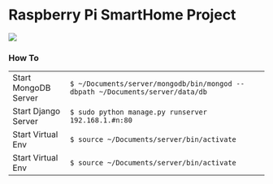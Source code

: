 <h1>Raspberry Pi SmartHome Project</h1>

![](https://0.s3.envato.com/files/94730970/pv_590.jpg)

<h3>How To</h3>
<table>
  <tr>
    <td>Start MongoDB Server</td>
    <td><code>$ ~/Documents/server/mongodb/bin/mongod --dbpath ~/Documents/server/data/db</code></td> 
  </tr>
  <tr>
    <td>Start Django Server</td>
    <td><code>$ sudo python manage.py runserver 192.168.1.#n:80</code></td> 
  </tr>
  <tr>
    <td>Start Virtual Env</td>
    <td><code>$ source ~/Documents/server/bin/activate</code></td> 
  </tr>
  <tr>
    <td>Start Virtual Env</td>
    <td><code>$ source ~/Documents/server/bin/activate</code></td> 
  </tr>
</table>
